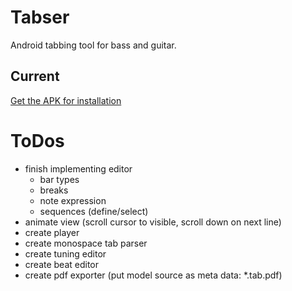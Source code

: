 # Tabser

Android tabbing tool for bass and guitar.

## Current

[Get the APK for installation](https://github.com/tinygrain/tabser/releases/tag/latest)

# ToDos
- finish implementing editor
  - bar types
  - breaks
  - note expression
  - sequences (define/select)
- animate view (scroll cursor to visible, scroll down on next line)
- create player
- create monospace tab parser
- create tuning editor
- create beat editor
- create pdf exporter (put model source as meta data: *.tab.pdf)